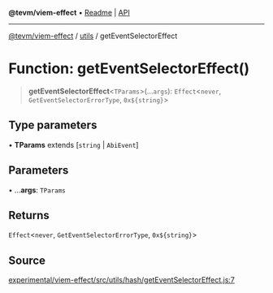 **@tevm/viem-effect** • [Readme](../../README.md) \| [API](../../modules.md)

***

[@tevm/viem-effect](../../README.md) / [utils](../README.md) / getEventSelectorEffect

# Function: getEventSelectorEffect()

> **getEventSelectorEffect**\<`TParams`\>(...`args`): `Effect`\<`never`, `GetEventSelectorErrorType`, ```0x${string}```\>

## Type parameters

• **TParams** extends [`string` \| `AbiEvent`]

## Parameters

• ...**args**: `TParams`

## Returns

`Effect`\<`never`, `GetEventSelectorErrorType`, ```0x${string}```\>

## Source

[experimental/viem-effect/src/utils/hash/getEventSelectorEffect.js:7](https://github.com/evmts/tevm-monorepo/blob/main/experimental/viem-effect/src/utils/hash/getEventSelectorEffect.js#L7)

